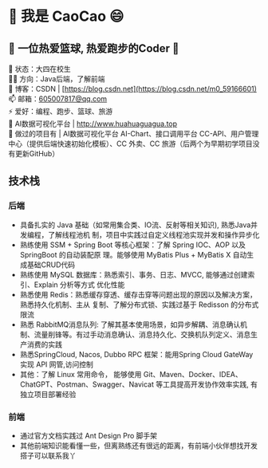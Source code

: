 # 👋 我是 CaoCao 😄
## 👯 一位热爱篮球, 热爱跑步的Coder 👯    
🏡 状态：大四在校生  
👨‍💻 方向：Java后端，了解前端  
📝 博客：CSDN | [https://blog.csdn.net](https://blog.csdn.net/m0_59166601)  
📫 邮箱：605007817@qq.com  
⚡ 爱好：编程、跑步、篮球、旅游  
🌱 AI数据可视化平台 | http://www.huahuaguagua.top   
💬 做过的项目有 | AI数据可视化平台 AI-Chart、接口调用平台 CC-API、用户管理中心（提供后端快速初始化模板）、CC 外卖、CC 旅游（后两个为早期初学项目没有更新GitHub）  
## 技术栈  
### 后端
* 具备扎实的 Java 基础（如常用集合类、IO流、反射等相关知识), 熟悉Java并发编程，了解线程池机
制，项目中实践过自定义线程池实现并发和操作异步化    
* 熟练使用 SSM + Spring Boot 等核心框架：了解 Spring IOC、AOP 以及 SpringBoot 的自动装配原
理。能够使用 MyBatis Plus + MyBatis X 自动生成基础CRUD代码  
* 熟练使用 MySQL 数据库：熟悉索引、事务、日志、MVCC, 能够通过创建索引、Explain 分析等方式
优化性能  
* 熟悉使用 Redis：熟悉缓存穿透、缓存击穿等问题出现的原因以及解决方案， 熟悉持久化机制、主从
复制、了解分布式锁、实践过基于 Redisson 的分布式限流    
* 熟悉 RabbitMQ消息队列: 了解其基本使用场景，如异步解耦、消息确认机制、流量削锋等。有过手动消息确认、消息持久化、交换机队列定义、消息生产消费的实践   
* 熟悉SpringCloud, Nacos, Dubbo RPC 框架：能用Spring Cloud GateWay 实现 API 网管,访问控制   
* 其他：了解 Linux 常用命令， 能够使用 Git、Maven、Docker、IDEA、ChatGPT、Postman、Swagger、Navicat 等工具提高开发协作效率实践, 有独立项目部署经验
### 前端
* 通过官方文档实践过 Ant Design Pro 脚手架
* 其他前端知识能看懂一些，但离熟练还有很远的距离，有前端小伙伴想找开发搭子可以联系我丫



<!--
**gitgg021/gitgg021** is a ✨ _special_ ✨ repository because its `README.md` (this file) appears on your GitHub profile.

Here are some ideas to get you started:

- 🔭 I’m currently working on ...
- 🌱 I’m currently learning ...
- 👯 I’m looking to collaborate on ...
- 🤔 I’m looking for help with ...
- 💬 Ask me about ...
- 📫 How to reach me: ...
- 😄 Pronouns: ...
- ⚡ Fun fact: ...


-->
